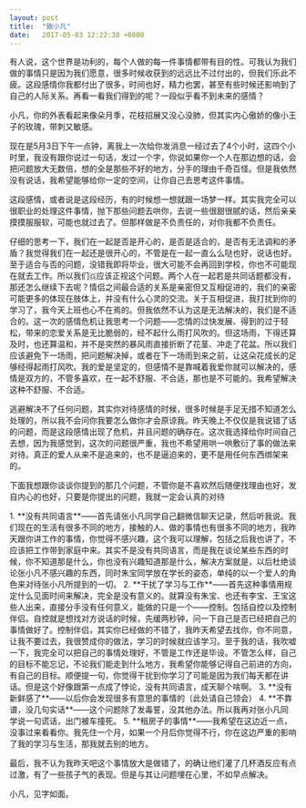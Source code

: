 ```yaml
---
layout: post
title:  "致小凡"
date:   2017-05-03 12:22:38 +0800
---
```



<p>有人说，这个世界是功利的，每个人做的每一件事情都带有目的性。可我认为我们做的事情只是因为我们愿意，很多时候收获到的远远比不过付出的，但我们乐此不疲。这段感情你我都付出了很多，时间也好，精力也罢，甚至有些时候还影响到了自己的人际关系。再看一看我们得到的呢？一段似乎看不到未来的感情？</p>
<p>小凡，你的外表看起来像朵月季，花枝招展又没心没肺，但其实内心傲娇的像小王子的玫瑰，带刺又敏感。</p>
<p>现在是5月3日下午一点钟，离我上一次给你发消息一经过去了4个小时，这四个小时里，我没有跟你说过一句话，发过一个字，你说如果你一个人在那边想的话，会把问题放大无数倍，想的全是那些不好的地方，分手的理由千奇百怪。但是我依然没有说话，我希望能够给你一定的空间，让你自己去思考这件事情。</p>
<p>这段感情，或者说是这段经历，有的时候想一想就跟一场梦一样。其实我完全可以很职业的处理这件事情，抛下那些问题去哄你，去说一些很甜很腻的话，然后亲亲摸摸服服软，可能也就过去了。但那样做是不负责任的，对你我都不负责任。</p>
仔细的思考一下，我们在一起是否是开心的，是否是适合的，是否有无法调和的矛盾？我觉得我们在一起还是很开心的，不管是在一起一直么么哒也好，说话也好。至于适合与否的问题，没错我即将毕业，很大可能不会再回到学校，你也不可能现在就去工作。所以我们🇬应该正视这个问题。两个人在一起若是共同话题都没有，那还怎么继续下去呢？情侣之间最合适的关系是亲密但又互相促进的，我们的亲密可能更多的体现在肢体上，并没有什么心灵的交流。关于互相促进，我打扰到你的学习了，我今天上班也心不在焉的。但我依然不认为这是无法解决的，我们是不适合的。这一次的感情危机让我思考一个问题——恋情的过快发展、得到的过于轻松，带来的恋爱关系是无比脆弱的，经不起什么雨打风吹的。但这场雨，下得还算及时，也还算温和，并不是突然的暴风雨直接折断了花茎、冲走了花盆。所以我们应该避免下一场雨，把问题解决掉，或者在下一场雨到来之前，让这朵花成长的足够经得起雨打风吹。我的爱是坚定的，但感情不是靠喊着我爱你就可以解决的，感情是双方的，不管多喜欢，在一起不舒服、不合适，那也是不可能的。我希望解决这种不舒服、不合适。</p>
<p>逃避解决不了任何问题，其实你对待感情的时候，很多时候是手足无措不知道怎么处理的，所以我不会问你我要怎么做你才会原谅我。昨天晚上不仅仅是我说错了话的问题，而是这段感情出现了危机，并且问题的确存在。这次我选择给你时间自己去想，因为我感觉到，这次的问题很严重，我也不希望用哄一哄敷衍了事的做法来对待。真正的爱人从来不是追来的，也不是逼迫来的，更不是用任何东西绑架来的。</p>
<p>下面我想跟你谈谈你提到的那几个问题，不管你是不喜欢然后随便找理由也好，发自内心的也好，只要是你提出的问题，我就一定会认真的对待</p>
1. **没有共同语言**——首先请张小凡同学自己翻微信聊天记录，然后听我说。我们现在的生活有很多不同的地方，接触的人、做的事情也有很多不同的地方，我昨天跟你讲工作的事情，你觉得不感兴趣，这个我可以理解，包括之后我也讲了，不应该把工作带到家庭中来。其实不是没有共同语言，而是我在谈论某些东西的时候，你不知道那是什么，你也没有兴趣知道那是什么，解决方案就是，以后杜绝谈论张小凡不感兴趣的东西，同时朱宝同学放在学长的姿态，单纯的以一个爱人的角色来对待张小凡所提到的一切。
2. **干扰了学习与工作**——首先这种事情用规定什么见面时间来解决，完全是没有意义的。就算没有朱宝、也还有李宝、王宝这些人出来，直接分手没有任何意义，能做的只是一个——控制。包括自控以及控制伴侣。自控就是想找对方说话的时候，先缓两秒钟，问一下自己是否已经把自己的事情做好了。控制伴侣，其实你已经做的不错了，我昨天希望去找你，你不同意，让我不要过去，我很赞成你的做法，学习的时候就应该学习。至于我的话，我吹嘘一下，我完全可以把自己的事情处理好，不管是工作还是毕设。不管怎么样，自己的目标不能忘记，不论我们能走到什么地方，我希望你能够记得自己前进的方向，有自己的目标。顺便提一句，你觉得干扰到你学习了可能是因为我们每天都在讲话。但是这个好像跟第一点成了悖论，没有共同语言，成天聊个啥啊。
3. **没有新鲜感了**——以后你会发现很多有意思的事情的（此处请自己领会）
4. **不靠谱，没几句实话**——这个问题除了发毒誓，没其他办法。所以我再对张小凡同学说一句谎话，出门被车撞死。
5. **租房子的事情**——我希望在这边近一点，没事过来看看你。我先住一个月，如果一个月后你觉得不行，你在这边严重的影响了我的学习与生活，那我就去别的地方。


<p>最后，我不认为我昨天吧这个事情放大是做错了，的确让他们灌了几杯酒反应有点过激，有了一些孩子气的表现。但是与其让问题埋在心里，不如早点解决。</p>
<p>小凡，见字如面。</p>
